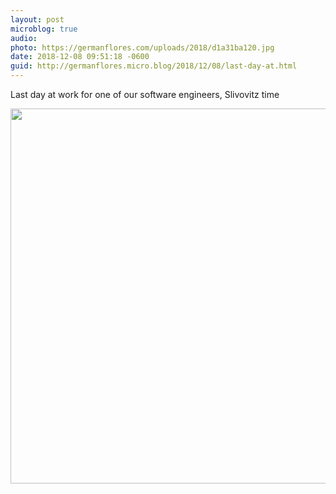```yaml
---
layout: post
microblog: true
audio: 
photo: https://germanflores.com/uploads/2018/d1a31ba120.jpg
date: 2018-12-08 09:51:18 -0600
guid: http://germanflores.micro.blog/2018/12/08/last-day-at.html
---
```

Last day at work for one of our software engineers, Slivovitz time

<img src="https://germanflores.com/uploads/2018/d1a31ba120.jpg" width="600" height="600" alt="" />
